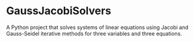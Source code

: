 # GaussJacobiSolvers
A Python project that solves systems of linear equations using Jacobi and Gauss-Seidel iterative methods for three variables and three equations.
